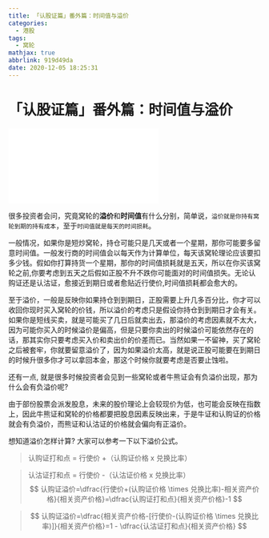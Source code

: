 ```yaml
---
title: 「认股证篇」番外篇：时间值与溢价
categories:
  - 港股
tags:
  - 窝轮
mathjax: true
abbrlink: 919d49da
date: 2020-12-05 18:25:31
---
```


# 「认股证篇」番外篇：时间值与溢价
<div class="bilibili">
    <iframe src="//player.bilibili.com/player.html?aid=458024292&bvid=BV1T5411G77k&cid=263133119&page=1" scrolling="no" border="0" frameborder="no" framespacing="0" allowfullscreen="true"> </iframe>
</div>

很多投资者会问，究竟窝轮的**溢价**和**时间值**有什么分别，简单说，`溢价就是你持有窝轮到期的持有成本`，至于`时间值就是每天的时间损耗`。

一般情况，如果你是短炒窝轮，持仓可能只是几天或者一个星期，那你可能要多留意时间值。一般发行商的时间值会以每天作为计算单位，每天该窝轮理论应该要扣多少钱。假如你打算持货一个星期，那你的时间值损耗就是五天，所以在你买该窝轮之前,你要考虑到五天之后假如正股不升不跌你可能面对的时间值损失。无论认购证还是认沽证，愈接近到期日或者愈贴近行使价,时间值损耗都会愈大的。

至于溢价，一般是反映你如果持仓到到期日，正股需要上升几多百分比，你才可以收回你现时买入窝轮的价钱，所以溢价的考虑只是假设你持仓到到期日才会有关。如果你是短线买卖，就是可能买了几日后就卖出去，那溢价的考虑因素就不太大，因为可能你买入的时候溢价是偏高，但是只要你卖出的时候溢价可能依然存在的话，那其实你只要考虑买入价和卖出价的价差而已。当然如果一不留神，买了窝轮之后被套牢，你就要留意溢价了，因为如果溢价太高，就是说正股可能要在到期日的时候升很多你才可以拿回本金，那这个时候你就要考虑是否要止蚀啦。

还有一点, 就是很多时候投资者会见到一些窝轮或者牛熊证会有负溢价出现，那为什么会有负溢价呢?

由于部份股票会派发股息，未来的股价理论上会较现价为低，也可能会反映在指数上，因此牛熊证和窝轮的价格都要把股息因素反映出来，于是牛证和认购证的价格就会有负溢价，而熊证和认沽证的价格就会偏向有正溢价。

想知道溢价怎样计算? 大家可以参考一下以下溢价公式。 

> 认购证打和点 = 行使价 +（认购证价格 x 兑换比率）

> 认沽证打和点 = 行使价 -（认沽证价格 x 兑换比率）
> $$
认购证溢价=\dfrac{行使价+(认购证价格 \times 兑换比率)-相关资产价格}{相关资产价格}=\dfrac{认购证打和点}{相关资产价格}-1
$$

> $$
认购证溢价=\dfrac{相关资产价格-[行使价-(认购证价格 \times 兑换比率)]}{相关资产价格}=1 - \dfrac{认沽证打和点}{相关资产价格}
$$


